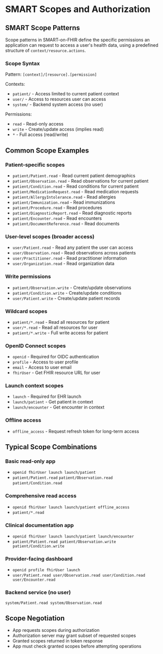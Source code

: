 # SMART Scopes and Authorization

## SMART Scope Patterns  
Scope patterns in SMART-on-FHIR define the specific permissions an application can request to access a user's health data, using a predefined structure of `context/resource.actions`. 

### Scope Syntax  

Pattern: `[context]/[resource].[permission]`  

Contexts:  

- `patient/` - Access limited to current patient context  
- `user/` - Access to resources user can access  
- `system/` - Backend system access (no user)  

Permissions:  

- `read` - Read-only access  
- `write` - Create/update access (implies read)  
- `*` - Full access (read/write)  

## Common Scope Examples  


### Patient-specific scopes  

- `patient/Patient.read` - Read current patient demographics  
- `patient/Observation.read` - Read observations for current patient
- `patient/Condition.read` - Read conditions for current patient
- `patient/MedicationRequest.read` - Read medication requests
- `patient/AllergyIntolerance.read` - Read allergies
- `patient/Immunization.read` - Read immunizations
- `patient/Procedure.read` - Read procedures
- `patient/DiagnosticReport.read` - Read diagnostic reports
- `patient/Encounter.read` - Read encounters
- `patient/DocumentReference.read` - Read documents

### User-level scopes (broader access)  

- `user/Patient.read` - Read any patient the user can access  
- `user/Observation.read` - Read observations across patients  
- `user/Practitioner.read` - Read practitioner information  
- `user/Organization.read` - Read organization data  

### Write permissions  

- `patient/Observation.write` - Create/update observations  
- `patient/Condition.write` - Create/update conditions  
- `user/Patient.write` - Create/update patient records  

### Wildcard scopes  

- `patient/*.read` - Read all resources for patient
- `user/*.read` - Read all resources for user
- `patient/*.write` - Full write access for patient

### OpenID Connect scopes  

- `openid` - Required for OIDC authentication  
- `profile` - Access to user profile  
- `email` - Access to user email  
- `fhirUser` - Get FHIR resource URL for user  

### Launch context scopes  

- `launch` - Required for EHR launch
- `launch/patient` - Get patient in context
- `launch/encounter` - Get encounter in context

### Offline access  

- `offline_access` - Request refresh token for long-term access  

## Typical Scope Combinations  

### Basic read-only app  

- `openid fhirUser launch launch/patient`  
- `patient/Patient.read` `patient/Observation.read` `patient/Condition.read`  

### Comprehensive read access  

- `openid fhirUser launch launch/patient offline_access`  
- `patient/*.read`  

### Clinical documentation app  

- `openid fhirUser launch launch/patient launch/encounter`  
- `patient/Patient.read patient/Observation.write patient/Condition.write`  

### Provider-facing dashboard  

- `openid profile fhirUser launch`  
- `user/Patient.read user/Observation.read user/Condition.read user/Encounter.read`  

### Backend service (no user)  

`system/Patient.read system/Observation.read`

## Scope Negotiation  

- App requests scopes during authorization  
- Authorization server may grant subset of requested scopes  
- Granted scopes returned in token response  
- App must check granted scopes before attempting operations  
